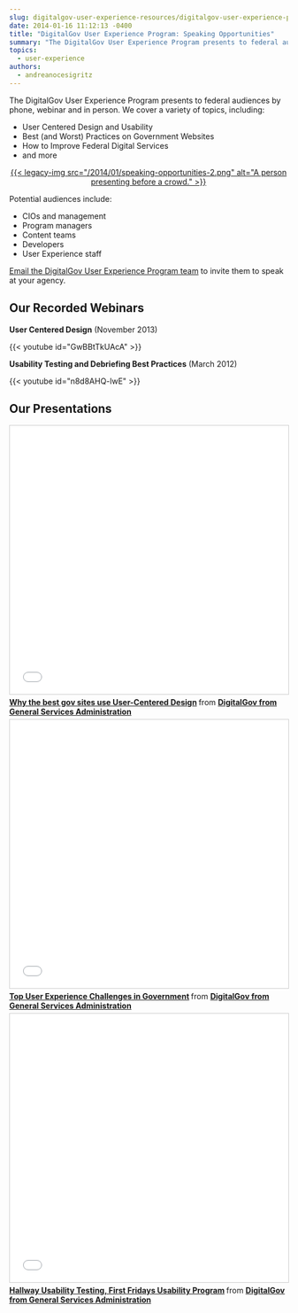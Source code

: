 ```yaml
---
slug: digitalgov-user-experience-resources/digitalgov-user-experience-program-speaking-opportunities
date: 2014-01-16 11:12:13 -0400
title: "DigitalGov User Experience Program: Speaking Opportunities"
summary: "The DigitalGov User Experience Program presents to federal audiences by phone, webinar and in person. We cover a variety of topics, including: User Centered Design and Usability Best (and Worst) Practices on Government Websites How to Improve Federal Digital Services and more Potential audiences include: CIOs"
topics:
  - user-experience
authors:
  - andreanocesigritz
---
```


The DigitalGov User Experience Program presents to federal audiences by phone, webinar and in person. We cover a variety of topics, including:

- User Centered Design and Usability
- Best (and Worst) Practices on Government Websites
- How to Improve Federal Digital Services
- and more

<p style="text-align: center">
  <a href="https://s3.amazonaws.com/digitalgov/_legacy-img/2014/01/speaking-opportunities-2.png">{{< legacy-img src="/2014/01/speaking-opportunities-2.png" alt="A person presenting before a crowd." >}}</a>
</p>

Potential audiences include:

- CIOs and management
- Program managers
- Content teams
- Developers
- User Experience staff

<a href="mailto:digitalgov@gsa.gov">Email the DigitalGov User Experience Program team</a> to invite them to speak at your agency.

## Our Recorded Webinars

**User Centered Design** (November 2013)

<!-- TODO: video does not exist -->
{{< youtube id="GwBBtTkUAcA" >}}

**Usability Testing and Debriefing Best Practices** (March 2012)

<!-- TODO: video does not exist -->
{{< youtube id="n8d8AHQ-lwE" >}}

## Our Presentations

<iframe src="//www.slideshare.net/slideshow/embed_code/key/fRnpmnC0DUZCq" width="595" height="485" frameborder="0" marginwidth="0" marginheight="0" scrolling="no" style="border:1px solid #CCC; border-width:1px; margin-bottom:5px; max-width: 100%;" allowfullscreen> </iframe> <div style="margin-bottom:5px"> <strong> <a href="//www.slideshare.net/DigitalGov/why-the-best-gov-sites-use-user-centered-design" title="Why the best gov sites use User-Centered Design" target="_blank">Why the best gov sites use User-Centered Design</a> </strong> from <strong><a href="https://www.slideshare.net/DigitalGov" target="_blank">DigitalGov from General Services Administration</a></strong> </div>

<iframe src="//www.slideshare.net/slideshow/embed_code/key/bKdYvXSQO8vfTn" width="595" height="485" frameborder="0" marginwidth="0" marginheight="0" scrolling="no" style="border:1px solid #CCC; border-width:1px; margin-bottom:5px; max-width: 100%;" allowfullscreen> </iframe> <div style="margin-bottom:5px"> <strong> <a href="//www.slideshare.net/DigitalGov/top-user-experience-challenges-in-government" title="Top User Experience Challenges in Government" target="_blank">Top User Experience Challenges in Government</a> </strong> from <strong><a href="https://www.slideshare.net/DigitalGov" target="_blank">DigitalGov from General Services Administration</a></strong> </div>

<iframe src="//www.slideshare.net/slideshow/embed_code/key/fFiVwYjNC9DlpK" width="595" height="485" frameborder="0" marginwidth="0" marginheight="0" scrolling="no" style="border:1px solid #CCC; border-width:1px; margin-bottom:5px; max-width: 100%;" allowfullscreen> </iframe> <div style="margin-bottom:5px"> <strong> <a href="//www.slideshare.net/DigitalGov/hallway-usability-testing-first-fridays-usability-program" title="Hallway Usability Testing, First Fridays Usability Program" target="_blank">Hallway Usability Testing, First Fridays Usability Program</a> </strong> from <strong><a href="https://www.slideshare.net/DigitalGov" target="_blank">DigitalGov from General Services Administration</a></strong> </div>
